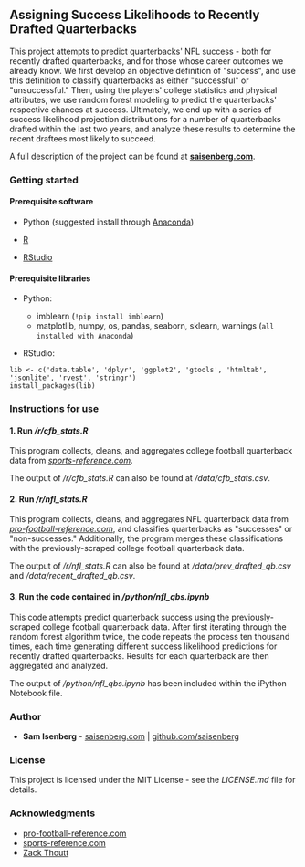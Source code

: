 
## Assigning Success Likelihoods to Recently Drafted Quarterbacks

This project attempts to predict quarterbacks' NFL success - both for recently drafted quarterbacks, and for those whose career outcomes we already know. We first develop an objective definition of "success", and use this definition to classify quarterbacks as either "successful" or "unsuccessful." Then, using the players' college statistics and physical attributes, we use random forest modeling to predict the quarterbacks' respective chances at success. Ultimately, we end up with a series of success likelihood projection distributions for a number of quarterbacks drafted within the last two years, and analyze these results to determine the recent draftees most likely to succeed.  

A full description of the project can be found at [**saisenberg.com**](https://saisenberg.com/projects/quarterbacks.html).

### Getting started

#### Prerequisite software

* Python (suggested install through [Anaconda](https://www.anaconda.com/download/))

* [R](https://www.r-project.org/)

* [RStudio](https://www.rstudio.com/products/rstudio/download/)

#### Prerequisite libraries

* Python:
    - imblearn (```!pip install imblearn```)
    - matplotlib, numpy, os, pandas, seaborn, sklearn, warnings (```all installed with Anaconda```)


* RStudio:

```
lib <- c('data.table', 'dplyr', 'ggplot2', 'gtools', 'htmltab', 'jsonlite', 'rvest', 'stringr')
install_packages(lib)
```

### Instructions for use

#### 1. Run */r/cfb_stats.R*

This program collects, cleans, and aggregates college football quarterback data from *[sports-reference.com](https://sports-reference.com/cfb/)*.  

The output of */r/cfb_stats.R* can also be found at */data/cfb_stats.csv*.

#### 2. Run */r/nfl_stats.R*

This program collects, cleans, and aggregates NFL quarterback data from *[pro-football-reference.com](https://pro-football-reference.com)*, and classifies quarterbacks as "successes" or "non-successes." Additionally, the program merges these classifications with the previously-scraped college football quarterback data.

The output of */r/nfl_stats.R* can also be found at */data/prev_drafted_qb.csv* and */data/recent_drafted_qb.csv*.

#### 3. Run the code contained in */python/nfl_qbs.ipynb*

This code attempts predict quarterback success using the previously-scraped college football quarterback data. After first iterating through the random forest algorithm twice, the code repeats the process ten thousand times, each time generating different success likelihood predictions for recently drafted quarterbacks. Results for each quarterback are then aggregated and analyzed.

The output of */python/nfl_qbs.ipynb* has been included within the iPython Notebook file.


### Author

* **Sam Isenberg** - [saisenberg.com](https://saisenberg.com) | [github.com/saisenberg](https://github.com/saisenberg)


### License

This project is licensed under the MIT License - see the *LICENSE.md* file for details.

### Acknowledgments

* [pro-football-reference.com](https://www.pro-football-reference.com)
* [sports-reference.com](https://sports-reference.com/cfb/)
* [Zack Thoutt](https://www.kaggle.com/zynicide/nfl-football-player-stats)

